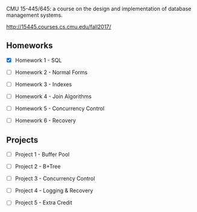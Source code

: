 CMU 15-445/645: a course on the design and implementation of database management systems.

http://15445.courses.cs.cmu.edu/fall2017/

## Homeworks

- [x] Homework 1 - SQL

- [ ] Homework 2 - Normal Forms

- [ ] Homework 3 - Indexes

- [ ] Homework 4 - Join Algorithms

- [ ] Homework 5 - Concurrency Control

- [ ] Homework 6 - Recovery 


## Projects

- [ ] Project 1 - Buffer Pool

- [ ] Project 2 - B+Tree

- [ ] Project 3 - Concurrency Control

- [ ] Project 4 - Logging & Recovery

- [ ] Project 5 - Extra Credit

